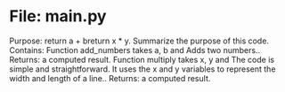 # File: main.py
Purpose: return a + breturn x * y. Summarize the purpose of this code.
Contains:
Function add_numbers takes a, b and Adds two numbers..
Returns: a computed result.
Function multiply takes x, y and The code is simple and straightforward. It uses the x and y variables to represent the width and length of a line..
Returns: a computed result.
